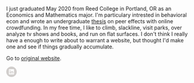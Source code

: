 
I just graduated May 2020 from Reed College in Portland, OR as an Economics and Mathematics major. I'm particulary intrested in behavioral econ and wrote an undergraduate [thesis](https://github.com/zumiko/thesis) on peer effects with online crowdfunding. In my free time, I like to climb, slackline, visit parks, over analyze tv shows and books, and run on flat surfaces. I don't think I really have a enough to write about to warrant a website, but thought I'd make one and see if things gradually accumulate. 

Go to [original website](http://people.reed.edu/~clajelli/). 

<!-- LinkedIn link -->
  
  <div class="icon-link-item"><a href="https://www.linkedin.com/in/claire-jellison/" class="icon-link" itemprop="sameAs"><svg class="icon" xmlns="http://www.w3.org/2000/svg" xmlns:xlink="http://www.w3.org/1999/xlink" x="0px" y="0px"
   viewBox="0 0 28 28" enable-background="new 0 0 28 28" xml:space="preserve" width="28">
<path id="LinkedIn" fill="#D1CECC" d="M18.82,15.09v3.61h-2.09v-3.37c0-0.85-0.3-1.42-1.06-1.42c-0.58,0-0.92,0.39-1.07,0.77
  c-0.06,0.13-0.07,0.32-0.07,0.51v3.52h-2.09c0,0,0.03-5.71,0-6.3h2.09v0.89c0,0.01-0.01,0.01-0.01,0.02h0.01V13.3
  c0.28-0.43,0.77-1.04,1.89-1.04C17.79,12.25,18.82,13.16,18.82,15.09z M9.18,18.7h2.09v-6.3H9.18V18.7z M10.24,9.36
  c-0.72,0-1.19,0.47-1.19,1.09c0,0.61,0.45,1.09,1.16,1.09h0.01c0.73,0,1.18-0.48,1.18-1.09C11.39,9.84,10.95,9.36,10.24,9.36z
   M28,14c0,7.73-6.27,14-14,14S0,21.73,0,14S6.27,0,14,0S28,6.27,28,14z M20.93,8.02c0-0.55-0.46-1-1.02-1H8.09
  c-0.57,0-1.02,0.45-1.02,1v11.96c0,0.55,0.46,1,1.02,1h11.82c0.57,0,1.02-0.45,1.02-1V8.02z"/>




